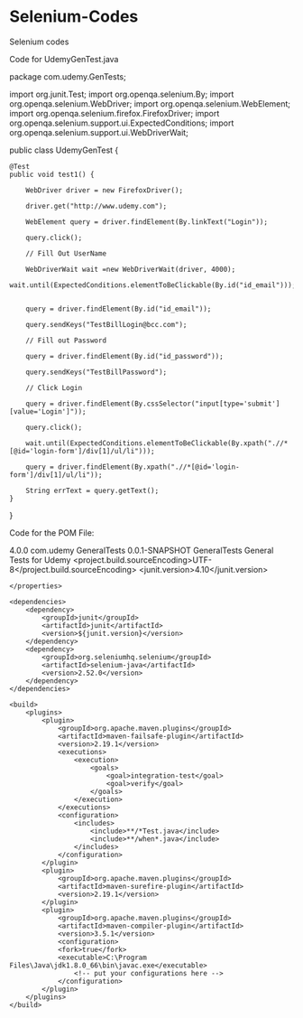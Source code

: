 # Selenium-Codes
Selenium codes


Code for UdemyGenTest.java

package com.udemy.GenTests;

import org.junit.Test;
import org.openqa.selenium.By;
import org.openqa.selenium.WebDriver;
import org.openqa.selenium.WebElement;
import org.openqa.selenium.firefox.FirefoxDriver;
import org.openqa.selenium.support.ui.ExpectedConditions;
import org.openqa.selenium.support.ui.WebDriverWait;

public class UdemyGenTest {

	@Test
	public void test1() {

		WebDriver driver = new FirefoxDriver();

		driver.get("http://www.udemy.com");

		WebElement query = driver.findElement(By.linkText("Login"));

		query.click();

		// Fill Out UserName
		
		WebDriverWait wait =new WebDriverWait(driver, 4000);
		wait.until(ExpectedConditions.elementToBeClickable(By.id("id_email")));
		

		query = driver.findElement(By.id("id_email"));

		query.sendKeys("TestBillLogin@bcc.com");

		// Fill out Password

		query = driver.findElement(By.id("id_password"));

		query.sendKeys("TestBillPassword");

		// Click Login

		query = driver.findElement(By.cssSelector("input[type='submit'][value='Login']"));

		query.click();
		
		wait.until(ExpectedConditions.elementToBeClickable(By.xpath(".//*[@id='login-form']/div[1]/ul/li")));

		query = driver.findElement(By.xpath(".//*[@id='login-form']/div[1]/ul/li"));

		String errText = query.getText();
	}
}


















Code for the POM File:




<project xmlns="http://maven.apache.org/POM/4.0.0" xmlns:xsi="http://www.w3.org/2001/XMLSchema-instance"
	xsi:schemaLocation="http://maven.apache.org/POM/4.0.0 http://maven.apache.org/xsd/maven-4.0.0.xsd">
	<modelVersion>4.0.0</modelVersion>
	<groupId>com.udemy</groupId>
	<artifactId>GeneralTests</artifactId>
	<version>0.0.1-SNAPSHOT</version>
	<name>GeneralTests</name>
	<description>General Tests for Udemy</description>
	<properties>
		<project.build.sourceEncoding>UTF-8</project.build.sourceEncoding>
		<junit.version>4.10</junit.version>

	</properties>

	<dependencies>
		<dependency>
			<groupId>junit</groupId>
			<artifactId>junit</artifactId>
			<version>${junit.version}</version>
		</dependency>
		<dependency>
			<groupId>org.seleniumhq.selenium</groupId>
			<artifactId>selenium-java</artifactId>
			<version>2.52.0</version>
		</dependency>
	</dependencies>

	<build>
		<plugins>
			<plugin>
				<groupId>org.apache.maven.plugins</groupId>
				<artifactId>maven-failsafe-plugin</artifactId>
				<version>2.19.1</version>
				<executions>
					<execution>
						<goals>
							<goal>integration-test</goal>
							<goal>verify</goal>
						</goals>
					</execution>
				</executions>
				<configuration>
					<includes>
						<include>**/*Test.java</include>
						<include>**/when*.java</include>
					</includes>
				</configuration>
			</plugin>
			<plugin>
				<groupId>org.apache.maven.plugins</groupId>
				<artifactId>maven-surefire-plugin</artifactId>
				<version>2.19.1</version>
			</plugin>
			<plugin>
				<groupId>org.apache.maven.plugins</groupId>
				<artifactId>maven-compiler-plugin</artifactId>
				<version>3.5.1</version>
				<configuration>
				<fork>true</fork>
				<executable>C:\Program Files\Java\jdk1.8.0_66\bin\javac.exe</executable>
					<!-- put your configurations here -->
				</configuration>
			</plugin>
		</plugins>
	</build>
</project>
